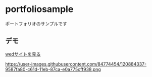 portfoliosample
====

ポートフォリオのサンプルです

## デモ
[wedサイトを見る](https://techis-jp-portfolio-sanple.herokuapp.com/)

https://user-images.githubusercontent.com/84774454/120884337-9587fa80-c61d-11eb-87ca-e0a775cff938.png


